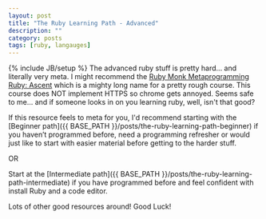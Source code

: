 ```yaml
---
layout: post
title: "The Ruby Learning Path - Advanced"
description: ""
category: posts
tags: [ruby, langauges]
---
```

{% include JB/setup %}
The advanced ruby stuff is pretty hard... and literally very meta. I might recommend the [Ruby Monk Metaprogramming Ruby: Ascent](https://rubymonk.com/learning/books/5-metaprogramming-ruby-ascent) which is a mighty long name for a pretty rough course. This course does NOT implement HTTPS so chrome gets annoyed. Seems safe to me... and if someone looks in on you learning ruby, well, isn't that good?

If this resource feels to meta for you, I'd recommend starting with the [Beginner path]({{ BASE_PATH }}/posts/the-ruby-learning-path-beginner) if you haven’t programmed before, need a programming refresher or would just like to start with easier material before getting to the harder stuff. 

OR

Start at the [Intermediate path]({{ BASE_PATH }}/posts/the-ruby-learning-path-intermediate) if you have programmed before and feel confident with install Ruby and a code editor. 

Lots of other good resources around! Good Luck!